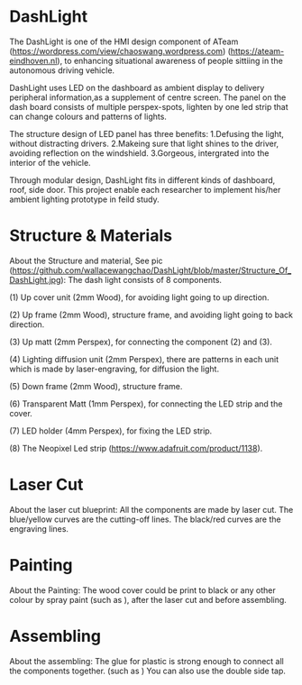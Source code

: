 # DashLight
The DashLight is one of the HMI design component of ATeam (https://wordpress.com/view/chaoswang.wordpress.com) (https://ateam-eindhoven.nl), to enhancing situational awareness of people sittiing in the autonomous driving vehicle. 

DashLight uses LED on the dashboard as ambient display to delivery peripheral information,as a supplement of centre screen. The panel on the dash board consists of multiple perspex-spots, lighten by one led strip that can change colours and patterns of lights.

The structure design of LED panel has three benefits: 
1.Defusing the light, without distracting drivers. 
2.Makeing sure that light shines to the driver, avoiding reflection on the windshield. 
3.Gorgeous, intergrated into the interior of the vehicle.

Through modular design, DashLight fits in different kinds of dashboard, roof, side door. This project enable each researcher to implement his/her ambient lighting prototype in feild study. 

# Structure & Materials
About the Structure and material, See pic (https://github.com/wallacewangchao/DashLight/blob/master/Structure_Of_DashLight.jpg): The dash light consists of 8 components.

(1) Up cover unit (2mm Wood), for avoiding light going to up direction.

(2) Up frame (2mm Wood), structure frame, and avoiding light going to back direction.

(3) Up matt (2mm Perspex), for connecting the component (2) and (3).

(4) Lighting diffusion unit (2mm Perspex), there are patterns in each unit which is made by laser-engraving, for diffusion the light.

(5) Down frame (2mm Wood), structure frame.

(6) Transparent Matt (1mm Perspex), for connecting the LED strip and the cover.

(7) LED holder (4mm Perspex), for fixing the LED strip.

(8) The Neopixel Led strip (https://www.adafruit.com/product/1138).

# Laser Cut
About the laser cut blueprint:
All the components are made by laser cut. The blue/yellow curves are the cutting-off lines. The black/red curves are the engraving lines.

# Painting
About the Painting: The wood cover could be print to black or any other colour by spray paint (such as ), after the laser cut and before assembling.

# Assembling
About the assembling: The glue for plastic is strong enough to connect all the components together. (such as ) You can also use the double side tap.

